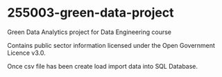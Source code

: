 # 255003-green-data-project
Green Data Analytics project for Data Engineering course

Contains public sector information licensed under the Open Government Licence v3.0.

Once csv file has been create load import data into SQL Database.
